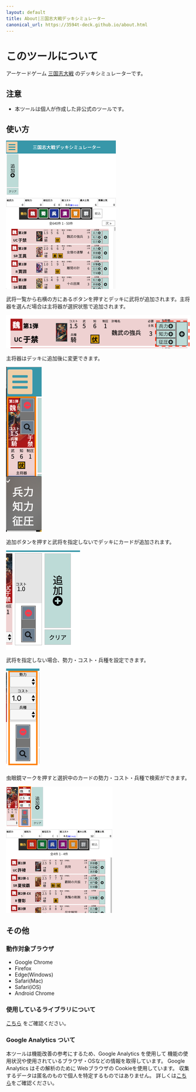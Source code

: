 ```yaml
---
layout: default
title: About|三国志大戦デッキシミュレーター
canonical_url: https://3594t-deck.github.io/about.html
---
```


# このツールについて

アーケードゲーム [三国志大戦](http://www.sangokushi-taisen.com) のデッキシミュレーターです。

## 注意

- 本ツールは個人が作成した非公式のツールです。

## 使い方

![](./doc_images/how_to_use1.png)

武将一覧から右横の方にあるボタンを押すとデッキに武将が追加されます。主将器を選んだ場合は主将器が選択状態で追加されます。

![](./doc_images/how_to_use2.png)

主将器はデッキに追加後に変更できます。

![](./doc_images/how_to_use3.png)

追加ボタンを押すと武将を指定しないでデッキにカードが追加されます。

![](./doc_images/how_to_use4.png)

武将を指定しない場合、勢力・コスト・兵種を設定できます。

![](./doc_images/how_to_use5.png)

虫眼鏡マークを押すと選択中のカードの勢力・コスト・兵種で検索ができます。

![](./doc_images/how_to_use6.png)

## その他

### 動作対象ブラウザ

- Google Chrome
- Firefox
- Edge(Windows)
- Safari(Mac)
- Safari(iOS)
- Android Chrome

### 使用しているライブラリについて

[こちら](licenses.md) をご確認ください。

### Google Analytics ついて

本ツールは機能改善の参考にするため、Google Analytics を使用して
機能の使用状況や使用されているブラウザ・OSなどの情報を取得しています。
Google Analytics はその解析のために Webブラウザの Cookieを使用しています。
収集するデータは匿名のもので個人を特定するものではありません。
詳しくは[こちら](https://policies.google.com/technologies/partner-sites?hl=ja)をご確認ください。
